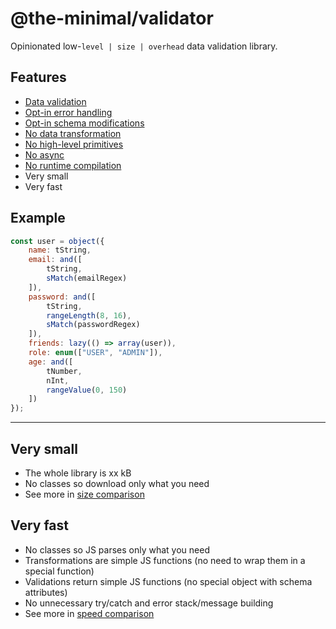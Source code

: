# @the-minimal/validator

Opinionated low-`level | size | overhead` data validation library.

## Features

- [Data validation](./docs/data-validation.md)
- [Opt-in error handling](./docs/error-handling.md)
- [Opt-in schema modifications](./docs/schema-modifications.md)
- [No data transformation](./docs/data-transformation.md)
- [No high-level primitives](./docs/high-level-primitives.md)
- [No async](./docs/async.md)
- [No runtime compilation](./docs/runtime-compilation.md)
- Very small
- Very fast

## Example

```js
const user = object({
	name: tString,
	email: and([
		tString,
		sMatch(emailRegex)
	]),
	password: and([
		tString,
		rangeLength(8, 16),
		sMatch(passwordRegex)
	]),
	friends: lazy(() => array(user)),
	role: enum(["USER", "ADMIN"]),
	age: and([
		tNumber,
		nInt,
		rangeValue(0, 150)
	])
});
```

---

## Very small

- The whole library is xx kB
- No classes so download only what you need
- See more in [size comparison](./size-comparison.md)

## Very fast

- No classes so JS parses only what you need
- Transformations are simple JS functions (no need to wrap them in a special function)
- Validations return simple JS functions (no special object with schema attributes)
- No unnecessary try/catch and error stack/message building
- See more in [speed comparison](./speed-comparison.md)
